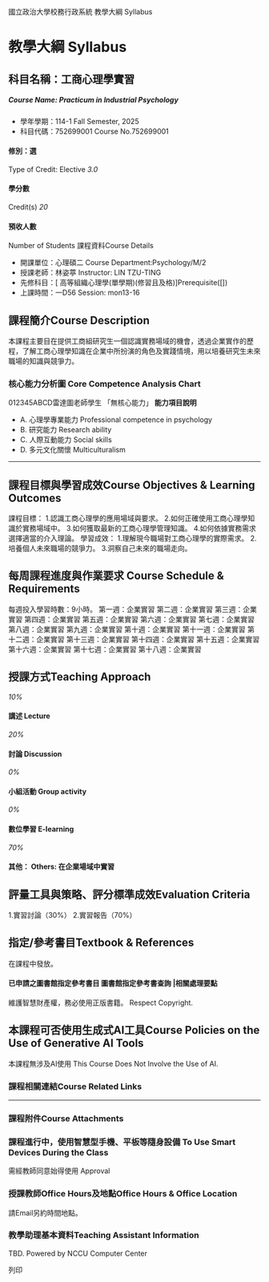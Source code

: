 國立政治大學校務行政系統 教學大綱 Syllabus
# 教學大綱 Syllabus
##  科目名稱：工商心理學實習 
#####  Course Name: Practicum in Industrial Psychology
  * 學年學期：114-1 Fall Semester, 2025 
  * 科目代碼：752699001 Course No.752699001


#### 修別：選
Type of Credit: Elective 
_3.0_
#### 學分數
Credit(s)
_20_
#### 預收人數
Number of Students
課程資料Course Details
  * 開課單位：心理碩二 Course Department:Psychology/M/2 
  * 授課老師：林姿葶 Instructor: LIN TZU-TING 
  * 先修科目：[ 高等組織心理學(單學期)(修習且及格)]Prerequisite([])
  * 上課時間：一D56 Session: mon13-16


##  課程簡介Course Description
本課程主要目在提供工商組研究生一個認識實務場域的機會，透過企業實作的歷程，了解工商心理學知識在企業中所扮演的角色及實踐情境，用以培養研究生未來職場的知識與競爭力。
###  核心能力分析圖 Core Competence Analysis Chart
012345ABCD雷達圖老師學生
「無核心能力」 
**能力項目說明**
  * A. 心理學專業能力 Professional competence in psychology
  * B. 研究能力 Research ability
  * C. 人際互動能力 Social skills
  * D. 多元文化關懷 Multiculturalism


* * *
##  課程目標與學習成效Course Objectives & Learning Outcomes 
課程目標：
1.認識工商心理學的應用場域與要求。 
2.如何正確使用工商心理學知識於實務場域中。 
3.如何獲取最新的工商心理學管理知識。 
4.如何依據實務需求選擇適當的介入理論。
學習成效：
1.理解現今職場對工商心理學的實際需求。 
2.培養個人未來職場的競爭力。 
3.洞察自己未來的職場走向。
##  每周課程進度與作業要求 Course Schedule & Requirements
每週投入學習時數：9小時。
第一週：企業實習
第二週：企業實習
第三週：企業實習
第四週：企業實習
第五週：企業實習
第六週：企業實習
第七週：企業實習
第八週：企業實習
第九週：企業實習
第十週：企業實習
第十一週：企業實習
第十二週：企業實習
第十三週：企業實習
第十四週：企業實習
第十五週：企業實習
第十六週：企業實習
第十七週：企業實習
第十八週：企業實習
##  授課方式Teaching Approach
_10%_
####  講述 Lecture
_20%_
####  討論 Discussion
_0%_
####  小組活動 Group activity
_0%_
####  數位學習 E-learning
_70%_
####  其他： Others: 在企業場域中實習 
##  評量工具與策略、評分標準成效Evaluation Criteria
1.實習討論（30%）
2.實習報告（70%）
##  指定/參考書目Textbook & References
在課程中發放。
####  已申請之圖書館指定參考書目  圖書館指定參考書查詢 |相關處理要點
維護智慧財產權，務必使用正版書籍。 Respect Copyright.
##  本課程可否使用生成式AI工具Course Policies on the Use of Generative AI Tools
本課程無涉及AI使用 This Course Does Not Involve the Use of AI.
###  課程相關連結Course Related Links
* * *
###  課程附件Course Attachments
###  課程進行中，使用智慧型手機、平板等隨身設備 To Use Smart Devices During the Class
需經教師同意始得使用  Approval
###  授課教師Office Hours及地點Office Hours & Office Location
請Email另約時間地點。
###  教學助理基本資料Teaching Assistant Information
TBD.
Powered by NCCU Computer Center
  
列印
